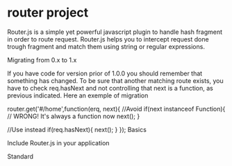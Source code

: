 # router project
Router.js is a simple yet powerful javascript plugin to handle hash fragment in order to route request.
Router.js helps you to intercept request done trough fragment and match them using string or regular expressions.

Migrating from 0.x to 1.x

If you have code for version prior of 1.0.0 you should remember that something has changed.
To be sure that another matching route exists, you have to check req.hasNext and not controlling that next is a function, as previous indicated.
Here an exemple of migration

router.get('#/home',function(erq, next){
//Avoid
if(next instanceof Function){ // WRONG! It's always a function now
next();
}

//Use instead
if(req.hasNext){
next();
}
});
Basics

Include Router.js in your application

Standard

<script src="js/router.js" type="text/javascript">// <![CDATA[

RequireJS

//Example
require(["router", ...], function(Router, ...) {
    var router = new Router();
    //...
});
according to your directory template.

Now just define a simple route. A route is made of two components

Matching string/regexp
Callback
Let’s see

var router = new Router()
    .addRoute('#/users', function(req, next){
        /* Do something */
    });
There are three noticeble aspects. Your router object and all its functions are chainable. So after an addRoute you can chain onther one and so on.
The matching string is #/users, so if your fragment match this pattern your callback will be fired.

Callback is populated with two arguments:

req
next
req is an object containing

href, which is the url that matched
params, all the params recognized in the url. We will talk about this in a while
query, all the params passed as regular html query string
splats, all matching groups if you used a regular expression as route description (will see after)
hasNext, a boolean indicating that another route match the current url
What if more than a route match your url? You can call next to execute the next route.

Note:

Method `addRoute` has many aliases. You can use also: `add`, `route`, `get`!
Options

Router constructor accept an object for options

var options = {ignorecase: true}
var router = new Router(options);
Valid options:

ignorecase : The router do not consider casing. Default: true
Parametric route

Let’s see this:

router
    .addRoute('#/users/:username', function(req,next){
        var username = req.params.username;
    });
well, if the called url is ‘http://www.webapp.com/#/users/john’, then username in the callback will be ‘john’!

You can use as many params you want, they will appear in the params property of req object.

Query string

Using previous example if we call ‘http://www.webapp.com/#/users/jhon?key=value&foo=bar’ then in req query will be populated and will be the following object

...
query: {
    key: 'value',
    foo: 'bar'
}
so you can write

router
    .addRoute('#/users/:username', function(req,next){
        var foo = (req.query && req.query.foo) ? req.query.foo : 'not foo';
    });
Req.get – One method to get them all

Instead of looking in req.params and in req.query, you can use req.get( key, default_value ) method.
It will look in params, the in query. If nothing has found you can provide a fallback value or undefined will be returned.

//Calling #/users/john?age=25
router
    .addRoute('#/users/:username', function(req,next){
        var username = req.get('username'); //will be 'john' because is found in params
        var age = req.get('age',18); //will be 25 because is found in query
        var surname = req.get('surname','Snow'); //will be 'Snow' because of provided default value
        var address = req.get('address'); //will be undefined
    });
Special symbols

The other symbol you can use in your route is *. It matches every word before next backslash.
Consider:

router
    .addRoute('#/users/*', function(req,next){
        /* First word after /users/ will match this route */
    });
Now all of this url will match the rule:

http://www.webapp.com/#/users/john
http://www.webapp.com/#/users/asdasd
http://www.webapp.com/#/users/lua
The url http://www.webapp.com/#/users/john/foo will not match! Remember that I’ve said before next backslash!
To match even it you must use the ** matcher. It means everything

router
    .addRoute('#/users/**', function(req,next){
        /* Everithing after /users/ will match this route */
    });
All of this urls match the rule:

http://www.webapp.com/#/users/john
http://www.webapp.com/#/users/john/snow
http://www.webapp.com/#/users/john/snow/wolf
Next argument

Considering this routes:

router
    .addRoute('#/users/:username', function(req,next){
            var username = req.params.username;
            if( username != 'admin' && req.hasNext)
                next();

    })
    .addRoute('#/users/*', function(req,next){
        alert('You are not admin!');
    });
As you can see both the routes match the url http://www.webapp.com/#/users/john. In Router.js only the first declared match will be called unless you explicitly
call next, then also the second match will be fired and so on.

Note: Remember to check req.hasNext to know if another route matched!

Next will be useful also to fire erros, we will see this in a while, after talking about error handling

Note:
Have you noticed that addRoute methods are chainable? So this is for every router methods!

Error handling

We can handle errors just like http protocol handle it, by http codes.
An example is better than million words

router
    .addRoute('#/users/:username', function(req,next){
        /*do something*/
    })
    .errors(404, function( err, href){
        alert('Page not found!' + href );
    });
In this example if we point browser to http://www.webapp.com/#/route/inexistent no route will match our url. Router.js will fire a ‘404’ error.
You can subscribe to 404 situations just with .errors(404, function(err,href){...})

Router will match for you 404 and 500 situation but will fire a general error for all http code you forgot to register.

To fire an error manually call next with an error parameter (and an optional errorCode).
next signature is: next( [ err, [err_code] ] )

router
    .addRoute('#/users/:username', function(req,next){
        if(something)
            next('Not found',404);
    })
    .errors(404, function( err, href){
        alert('Page not foud!' + href );
    });
Befores

Sometimes you just want to execute some actions before the route matches and then continue on regular matches. Then before is what you need.

router
    .before(function(req,next){
        if( userIsLogged() === true)
            next();
        else
            next( new Error('User not logged'), 403);
    })

    .addRoute('#/users/:username', function(req,next){
                        /*do something*/
    })

    .error(403, function(err, href){
        console.error('While attempting to access to '+ href +' the following error happened: '+err.message);
    });
Befores will be executed before normal route. If next is called in before then the route is followed, else if next is called with an error then the error is fired and the route is not followed.
You can specify even error type (403 in this case), elsewhere it will be a 500

You can add as many befores you want, they will be fired sequentially when you call next

router.before(function(){...})
      .before(function(){...});
Remember that in before req has just href property cause is the only you know at before time.

This meaning

Context inside callback, befores or errors have no special meaning to avoid complexity. If you need to force your context inside a callback you can use bind.
Bind is the browser implementation or our if missing. Let’s see at an example

function(){

    this.property = 'foo';

    var router = new Router()
                    .route('#/mine/route', function(req,next){
                            var p = this.property;
                            console.log(p); /* will print 'foo' */
                            router.redirect('#/'+p);
                    }.bind(this));

}
If you need your router inside a callback just refer to it as router.
Have you noticed redirect method? Well it’s time to talk about utility methods

Utility methods

In Router.js are present some utility methods.

redirect
router.redirect(url)
this will redirect your application to desired url firing routes normally

setLocation
router.setLocation(url)
this will redirect your application to desired url WITHOUT firing any routes!

play pause
router.pause();
document.location.href='/#/ignore/me'; //This will be ignored until you call play
router.play();
Pause stop router to react to hash changes. Play ripristinate router functionalities.

RegExp

We already said that you can use regular expression to better match your route

router.addRoute(/#/foo/bar/?(.*)/i, function(req, next){

    /* req gained splats property which contains an array with all your custom matches*/
});
So calling ‘http://www.webapp.com/#/foo/bar/custom’ will follow the route and in req you will find a property called splats.
Splats is an array containing all regexp matches (everyting between two ‘( )’ ). In this cas req.splats[0] is custom

You can use regular expression to obtain more grain fined routes but it’s up to you to handle them correctly

Run and Destroy

Router has a special method. You can call run after you have setted all your route to immediately launch routes parsing.
Run has a parameter, ‘startUrl’. If is setted it will redirect immediately to that url, else it will read current browser url.
If you do not call run Router will do nothing until next fragment change.

router
    .addRoute('#/users/:username', function(req, next){
      /* code */
    })
    .run('#/');
If you need to dispose a router, you have to call destroy to remove any event handler and then simply set router to null

router.destroy();
router = null;
//all clean
Api

You can generate documentation API of this repository using grunt doc.
A folder named doc will be generated and it will contain all the documentation.
Anyway the api are available online at routerjs.ramielcreations.com

Why

I’ve used different router like library but some do too few, other too much. I need a little, clear script which do the essential.
Code written using Router.js is higly readable

Compatibility

Desktop:

Chrome 5.0+
Firefox 3.6+
Safari 5.0+
Opera 10.6+
IE 8+
Mobile:
– iOS Safari 4.0+
– Android
– Browser 2.2+
– Chrome all
– Firefox all
– IE all
– Opera Mobile 11.0+

Author

